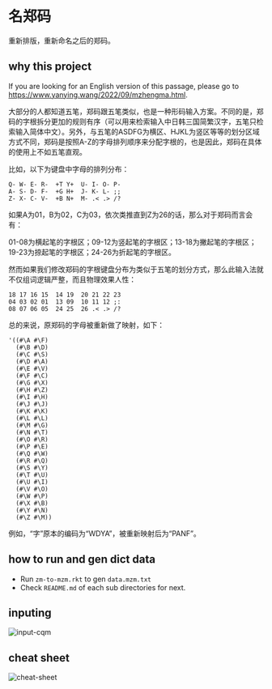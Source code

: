 
# 名郑码
重新排版，重新命名之后的郑码。


## why this project
If you are looking for an English version of this passage, please go to <https://www.yanying.wang/2022/09/mzhengma.html>.

大部分的人都知道五笔，郑码跟五笔类似，也是一种形码输入方案。不同的是，郑码的字根拆分更加的规则有序（可以用来检索输入中日韩三国简繁汉字，五笔只检索输入简体中文）。另外，与五笔的ASDFG为横区、HJKL为竖区等等的划分区域方式不同，郑码是按照A-Z的字母排列顺序来分配字根的，也是因此，郑码在具体的使用上不如五笔直观。

比如，以下为键盘中字母的排列分布：

```
Q- W- E- R-  +T Y+  U- I- O- P-
A- S- D- F-  +G H+  J- K- L- ;;
Z- X- C- V-  +B N+  M- .< .> /?
```

如果A为01，B为02，C为03，依次类推直到Z为26的话，那么对于郑码而言会有：


01-08为横起笔的字根区；09-12为竖起笔的字根区；13-18为撇起笔的字根区；19-23为捺起笔的字根区；24-26为折起笔的字根区。

然而如果我们修改郑码的字根键盘分布为类似于五笔的划分方式，那么此输入法就不仅组词逻辑严整，而且物理效果人性：

```
18 17 16 15  14 19  20 21 22 23
04 03 02 01  13 09  10 11 12 ;:
08 07 06 05  24 25  26 .< .> /?
```

总的来说，原郑码的字母被重新做了映射，如下：
```
'((#\A #\F)
  (#\B #\D)
  (#\C #\S)
  (#\D #\A)
  (#\E #\V)
  (#\F #\C)
  (#\G #\X)
  (#\H #\Z)
  (#\I #\H)
  (#\J #\J)
  (#\K #\K)
  (#\L #\L)
  (#\M #\G)
  (#\N #\T)
  (#\O #\R)
  (#\P #\E)
  (#\Q #\W)
  (#\R #\Q)
  (#\S #\Y)
  (#\T #\U)
  (#\U #\I)
  (#\V #\O)
  (#\W #\P)
  (#\X #\B)
  (#\Y #\N)
  (#\Z #\M))
```
例如，“字”原本的编码为“WDYA”，被重新映射后为“PANF”。


## how to run and gen dict data
* Run `zm-to-mzm.rkt` to gen `data.mzm.txt`
* Check `README.md` of each sub directories for next.

## inputing
![input-cqm](https://raw.githubusercontent.com/yanyingwang/mzhengma/master/pics/input-cqm.png)

## cheat sheet
![cheat-sheet](https://raw.githubusercontent.com/yanyingwang/mzhengma/master/pics/cheat-sheet.jpg)

